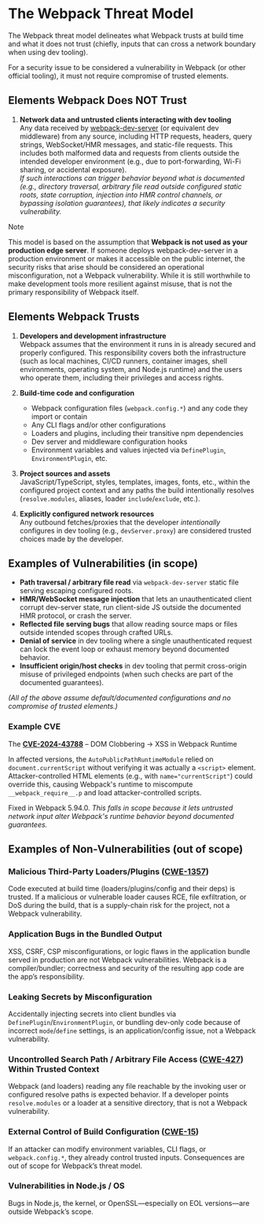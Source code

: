 # The Webpack Threat Model

The Webpack threat model delineates what Webpack trusts at build time and what it does not trust (chiefly, inputs that can cross a network boundary when using dev tooling).

For a security issue to be considered a vulnerability in Webpack (or other official tooling), it must not require compromise of trusted elements.

## Elements Webpack Does NOT Trust

1. **Network data and untrusted clients interacting with dev tooling**  
   Any data received by [webpack-dev-server](https://webpack.js.org/configuration/dev-server/) (or equivalent dev middleware) from any source, including HTTP requests, headers, query strings, WebSocket/HMR messages, and static-file requests. This includes both malformed data and requests from clients outside the intended developer environment (e.g., due to port-forwarding, Wi-Fi sharing, or accidental exposure).  
   *If such interactions can trigger behavior beyond what is documented (e.g., directory traversal, arbitrary file read outside configured static roots, state corruption, injection into HMR control channels, or bypassing isolation guarantees), that likely indicates a security vulnerability.*

> [!NOTE]
> This model is based on the assumption that **Webpack is not used as your production edge server**. If someone deploys webpack-dev-server in a production environment or makes it accessible on the public internet, the security risks that arise should be considered an operational misconfiguration, not a Webpack vulnerability. While it is still worthwhile to make development tools more resilient against misuse, that is not the primary responsibility of Webpack itself.

## Elements Webpack Trusts

1. **Developers and development infrastructure**  
   Webpack assumes that the environment it runs in is already secured and properly configured. This responsibility covers both the infrastructure (such as local machines, CI/CD runners, container images, shell environments, operating system, and Node.js runtime) and the users who operate them, including their privileges and access rights.

2. **Build-time code and configuration**  
	- Webpack configuration files (`webpack.config.*`) and any code they import or contain
   - Any CLI flags and/or other configurations
	- Loaders and plugins, including their transitive npm dependencies
	- Dev server and middleware configuration hooks
	- Environment variables and values injected via `DefinePlugin`, `EnvironmentPlugin`, etc.

3. **Project sources and assets**  
   JavaScript/TypeScript, styles, templates, images, fonts, etc., within the configured project context and any paths the build intentionally resolves (`resolve.modules`, aliases, loader `include`/`exclude`, etc.).

4. **Explicitly configured network resources**  
   Any outbound fetches/proxies that the developer *intentionally* configures in dev tooling (e.g., `devServer.proxy`) are considered trusted choices made by the developer.


## Examples of Vulnerabilities (in scope)

- **Path traversal / arbitrary file read** via `webpack-dev-server` static file serving escaping configured roots.
- **HMR/WebSocket message injection** that lets an unauthenticated client corrupt dev-server state, run client-side JS outside the documented HMR protocol, or crash the server.
- **Reflected file serving bugs** that allow reading source maps or files outside intended scopes through crafted URLs.
- **Denial of service** in dev tooling where a single unauthenticated request can lock the event loop or exhaust memory beyond documented behavior.
- **Insufficient origin/host checks** in dev tooling that permit cross-origin misuse of privileged endpoints (when such checks are part of the documented guarantees).

*(All of the above assume default/documented configurations and no compromise of trusted elements.)*

### Example CVE 

The **[CVE-2024-43788](https://www.cve.org/CVERecord?id=CVE-2024-43788)** – DOM Clobbering → XSS in Webpack Runtime

In affected versions, the `AutoPublicPathRuntimeModule` relied on `document.currentScript` without verifying it was actually a `<script>` element. Attacker-controlled HTML elements (e.g., with `name="currentScript"`) could override this, causing Webpack's runtime to miscompute `__webpack_require__.p` and load attacker-controlled scripts.

Fixed in Webpack 5.94.0. *This falls in scope because it lets untrusted network input alter Webpack's runtime behavior beyond documented guarantees.*


## Examples of Non-Vulnerabilities (out of scope)

### Malicious Third-Party Loaders/Plugins ([CWE-1357](https://cwe.mitre.org/data/definitions/1357.html))
Code executed at build time (loaders/plugins/config and their deps) is trusted. If a malicious or vulnerable loader causes RCE, file exfiltration, or DoS during the build, that is a supply-chain risk for the project, not a Webpack vulnerability.

### Application Bugs in the Bundled Output
XSS, CSRF, CSP misconfigurations, or logic flaws in the application bundle served in production are not Webpack vulnerabilities. Webpack is a compiler/bundler; correctness and security of the resulting app code are the app’s responsibility.

### Leaking Secrets by Misconfiguration
Accidentally injecting secrets into client bundles via `DefinePlugin`/`EnvironmentPlugin`, or bundling dev-only code because of incorrect `mode`/`define` settings, is an application/config issue, not a Webpack vulnerability.

### Uncontrolled Search Path / Arbitrary File Access ([CWE-427](https://cwe.mitre.org/data/definitions/427.html)) Within Trusted Context
Webpack (and loaders) reading any file reachable by the invoking user or configured resolve paths is expected behavior. If a developer points `resolve.modules` or a loader at a sensitive directory, that is not a Webpack vulnerability.

### External Control of Build Configuration ([CWE-15](https://cwe.mitre.org/data/definitions/15.html))
If an attacker can modify environment variables, CLI flags, or `webpack.config.*`, they already control trusted inputs. Consequences are out of scope for Webpack’s threat model.

### Vulnerabilities in Node.js / OS
Bugs in Node.js, the kernel, or OpenSSL—especially on EOL versions—are outside Webpack’s scope.
